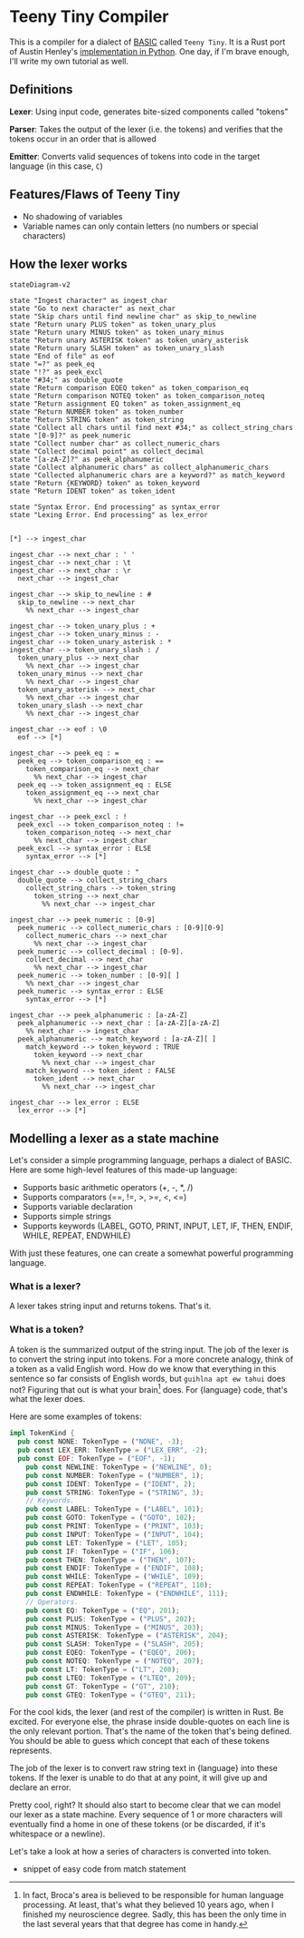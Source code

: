 # Teeny Tiny Compiler

This is a compiler for a dialect of [BASIC](https://en.wikipedia.org/wiki/BASIC) called `Teeny Tiny`. It is a Rust port of Austin Henley's [implementation in Python](https://austinhenley.com/blog/teenytinycompiler1.html). One day, if I'm brave enough, I'll write my own tutorial as well.  

## Definitions

**Lexer**: Using input code, generates bite-sized components called "tokens"

**Parser**: Takes the output of the lexer (i.e. the tokens) and verifies that the tokens occur in an order that is allowed

**Emitter**: Converts valid sequences of tokens into code in the target language (in this case, `C`)  

## Features/Flaws of Teeny Tiny

- No shadowing of variables 
- Variable names can only contain letters (no numbers or special characters)

## How the lexer works

```mermaid
stateDiagram-v2

state "Ingest character" as ingest_char
state "Go to next character" as next_char
state "Skip chars until find newline char" as skip_to_newline
state "Return unary PLUS token" as token_unary_plus
state "Return unary MINUS token" as token_unary_minus
state "Return unary ASTERISK token" as token_unary_asterisk
state "Return unary SLASH token" as token_unary_slash
state "End of file" as eof
state "=?" as peek_eq
state "!?" as peek_excl
state "#34;" as double_quote
state "Return comparison EQEQ token" as token_comparison_eq
state "Return comparison NOTEQ token" as token_comparison_noteq
state "Return assignment EQ token" as token_assignment_eq
state "Return NUMBER token" as token_number
state "Return STRING token" as token_string
state "Collect all chars until find next #34;" as collect_string_chars
state "[0-9]?" as peek_numeric
state "Collect number char" as collect_numeric_chars
state "Collect decimal point" as collect_decimal
state "[a-zA-Z]?" as peek_alphanumeric
state "Collect alphanumeric chars" as collect_alphanumeric_chars
state "Collected alphanumeric chars are a keyword?" as match_keyword
state "Return {KEYWORD} token" as token_keyword
state "Return IDENT token" as token_ident

state "Syntax Error. End processing" as syntax_error
state "Lexing Error. End processing" as lex_error


[*] --> ingest_char

ingest_char --> next_char : ' ' 
ingest_char --> next_char : \t
ingest_char --> next_char : \r
  next_char --> ingest_char

ingest_char --> skip_to_newline : #
  skip_to_newline --> next_char
    %% next_char --> ingest_char

ingest_char --> token_unary_plus : +
ingest_char --> token_unary_minus : -
ingest_char --> token_unary_asterisk : *
ingest_char --> token_unary_slash : /
  token_unary_plus --> next_char
    %% next_char --> ingest_char
  token_unary_minus --> next_char
    %% next_char --> ingest_char
  token_unary_asterisk --> next_char
    %% next_char --> ingest_char
  token_unary_slash --> next_char
    %% next_char --> ingest_char

ingest_char --> eof : \0
  eof --> [*]

ingest_char --> peek_eq : =
  peek_eq --> token_comparison_eq : ==
    token_comparison_eq --> next_char
      %% next_char --> ingest_char
  peek_eq --> token_assignment_eq : ELSE
    token_assignment_eq --> next_char
      %% next_char --> ingest_char

ingest_char --> peek_excl : !
  peek_excl --> token_comparison_noteq : !=
    token_comparison_noteq --> next_char
      %% next_char --> ingest_char
  peek_excl --> syntax_error : ELSE
    syntax_error --> [*]

ingest_char --> double_quote : "
  double_quote --> collect_string_chars 
    collect_string_chars --> token_string
      token_string --> next_char
        %% next_char --> ingest_char
  
ingest_char --> peek_numeric : [0-9]
  peek_numeric --> collect_numeric_chars : [0-9][0-9]
    collect_numeric_chars --> next_char
      %% next_char --> ingest_char
  peek_numeric --> collect_decimal : [0-9].
    collect_decimal --> next_char
      %% next_char --> ingest_char
  peek_numeric --> token_number : [0-9][ ]
    %% next_char --> ingest_char
  peek_numeric --> syntax_error : ELSE
    syntax_error --> [*]

ingest_char --> peek_alphanumeric : [a-zA-Z]
  peek_alphanumeric --> next_char : [a-zA-Z][a-zA-Z]
    %% next_char --> ingest_char
  peek_alphanumeric --> match_keyword : [a-zA-Z][ ]
    match_keyword --> token_keyword : TRUE
      token_keyword --> next_char
        %% next_char --> ingest_char
    match_keyword --> token_ident : FALSE
      token_ident --> next_char
        %% next_char --> ingest_char

ingest_char --> lex_error : ELSE
  lex_error --> [*]
```

## Modelling a lexer as a state machine

Let's consider a simple programming language, perhaps a dialect of BASIC. Here are some high-level features of this made-up language:

- Supports basic arithmetic operators (+, -, *, /)
- Supports comparators (==, !=, >, >=, <, <=)
- Supports variable declaration
- Supports simple strings
- Supports keywords (LABEL, GOTO, PRINT, INPUT, LET, IF, THEN, ENDIF, WHILE, REPEAT, ENDWHILE)

With just these features, one can create a somewhat powerful programming language.

### What is a lexer?

A lexer takes string input and returns tokens. That's it.

### What is a token?

A token is the summarized output of the string input. The job of the lexer is to convert the string input into tokens. For a more concrete analogy, think of a token as a valid English word. How do we know that everything in this sentence so far consists of English words, but `guihlna apt ew tahui` does not? Figuring that out is what your brain[^broca] does. For {language} code, that's what the lexer does.

Here are some examples of tokens:

```rust
impl TokenKind {
  pub const NONE: TokenType = ("NONE", -3);
  pub const LEX_ERR: TokenType = ("LEX_ERR", -2);
  pub const EOF: TokenType = ("EOF", -1);
	pub const NEWLINE: TokenType = ("NEWLINE", 0);
	pub const NUMBER: TokenType = ("NUMBER", 1);
	pub const IDENT: TokenType = ("IDENT", 2);
	pub const STRING: TokenType = ("STRING", 3);
	// Keywords.
	pub const LABEL: TokenType = ("LABEL", 101);
	pub const GOTO: TokenType = ("GOTO", 102);
	pub const PRINT: TokenType = ("PRINT", 103);
	pub const INPUT: TokenType = ("INPUT", 104);
	pub const LET: TokenType = ("LET", 105);
	pub const IF: TokenType = ("IF", 106);
	pub const THEN: TokenType = ("THEN", 107);
	pub const ENDIF: TokenType = ("ENDIF", 108);
	pub const WHILE: TokenType = ("WHILE", 109);
	pub const REPEAT: TokenType = ("REPEAT", 110);
	pub const ENDWHILE: TokenType = ("ENDWHILE", 111);
	// Operators.
	pub const EQ: TokenType = ("EQ", 201);
	pub const PLUS: TokenType = ("PLUS", 202);
	pub const MINUS: TokenType = ("MINUS", 203);
	pub const ASTERISK: TokenType = ("ASTERISK", 204);
	pub const SLASH: TokenType = ("SLASH", 205);
	pub const EQEQ: TokenType = ("EQEQ", 206);
	pub const NOTEQ: TokenType = ("NOTEQ", 207);
	pub const LT: TokenType = ("LT", 208);
	pub const LTEQ: TokenType = ("LTEQ", 209);
	pub const GT: TokenType = ("GT", 210);
	pub const GTEQ: TokenType = ("GTEQ", 211);
```

For the cool kids, the lexer (and rest of the compiler) is written in Rust. Be excited. For everyone else, the phrase inside double-quotes on each line is the only relevant portion. That's the name of the token that's being defined. You should be able to guess which concept that each of these tokens represents. 

The job of the lexer is to convert raw string text in {language} into these tokens. If the lexer is unable to do that at any point, it will give up and declare an error. 

Pretty cool, right? It should also start to become clear that we can model our lexer as a state machine. Every sequence of 1 or more characters will eventually find a home in one of these tokens (or be discarded, if it's whitespace or a newline).

Let's take a look at how a series of characters is converted into token.

- snippet of easy code from match statement


[^broca]: In fact, Broca's area is believed to be responsible for human language processing. At least, that's what they believed 10 years ago, when I finished my neuroscience degree. Sadly, this has been the only time in the last several years that that degree has come in handy.  